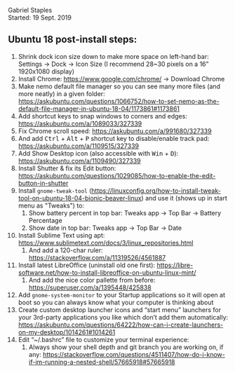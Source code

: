Gabriel Staples  
Started: 19 Sept. 2019  

## Ubuntu 18 post-install steps:

1. Shrink dock icon size down to make more space on left-hand bar: Settings → Dock → Icon Size (I recommend 28~30 pixels on a 16” 1920x1080 display)
1. Install Chrome: <https://www.google.com/chrome/> → Download Chrome
1. Make nemo default file manager so you can see many more files (and more neatly) in a given folder: <https://askubuntu.com/questions/1066752/how-to-set-nemo-as-the-default-file-manager-in-ubuntu-18-04/1173861#1173861> 
1. Add shortcut keys to snap windows to corners and edges: <https://askubuntu.com/a/1089033/327339> 
1. Fix Chrome scroll speed: <https://askubuntu.com/a/991680/327339> 
1. And add <kbd>Ctrl</kbd> + <kbd>Alt</kbd> + <kbd>P</kbd> shortcut key to disable/enable track pad: <https://askubuntu.com/a/1109515/327339> 
1. Add Show Desktop icon (also accessible with <kbd>Win</kbd> + <kbd>D</kbd>): <https://askubuntu.com/a/1109490/327339> 
1. Install Shutter & fix its Edit button: <https://askubuntu.com/questions/1029085/how-to-enable-the-edit-button-in-shutter>
1. Install `gnome-tweak-tool` (<https://linuxconfig.org/how-to-install-tweak-tool-on-ubuntu-18-04-bionic-beaver-linux>) and use it (shows up in start menu as "Tweaks") to:
    1. Show battery percent in top bar: Tweaks app → Top Bar → Battery Percentage
    1. Show date in top bar: Tweaks app → Top Bar → Date
1. Install Sublime Text using apt: <https://www.sublimetext.com/docs/3/linux_repositories.html> 
    1. And add a 120-char ruler: <https://stackoverflow.com/a/11319526/4561887>  
1. Install latest LibreOffice (uninstall old one first): <https://libre-software.net/how-to-install-libreoffice-on-ubuntu-linux-mint/>
    1. And add the nice color pallette from before: <https://superuser.com/a/1395448/425838> 
1. Add `gnome-system-monitor` to your Startup applications so it will open at boot so you can always know what your computer is thinking about
1. Create custom desktop launcher icons and “start menu” launchers for your 3rd-party applications you like which don’t add them automatically: <https://askubuntu.com/questions/64222/how-can-i-create-launchers-on-my-desktop/1014261#1014261> 
1. Edit “~/.bashrc” file to customize your terminal experience:
    1. Always show your shell depth and git branch you are working on, if any: <https://stackoverflow.com/questions/4511407/how-do-i-know-if-im-running-a-nested-shell/57665918#57665918> 

